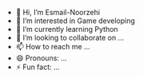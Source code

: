 - 👋 Hi, I’m Esmail-Noorzehi
- 👀 I’m interested in Game developing
- 🌱 I’m currently learning Python
- 💞️ I’m looking to collaborate on ...
- 📫 How to reach me ...
- 😄 Pronouns: ...
- ⚡ Fun fact: ...

<!---
Samir-Noorzehi/Samir-Noorzehi is a ✨ special ✨ repository because its `README.md` (this file) appears on your GitHub profile.
You can click the Preview link to take a look at your changes.
--->
